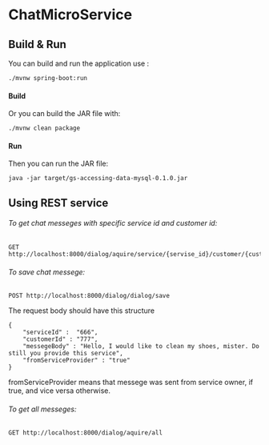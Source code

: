 # ChatMicroService


## Build & Run

You can build and run the application use :
```
./mvnw spring-boot:run 
```
#### Build
Or you can build the JAR file with:

```
./mvnw clean package
```
#### Run
Then you can run the JAR file:
```
java -jar target/gs-accessing-data-mysql-0.1.0.jar
```


## Using REST service

###### To get chat messeges with specific service id and customer id:
```
GET http://localhost:8000/dialog/aquire/service/{servise_id}/customer/{customer_id}
```
###### To save chat messege:
```
POST http://localhost:8000/dialog/dialog/save
```
The request body should have this structure
```
{
	"serviceId" :  "666",
	"customerId" : "777",
  	"messegeBody" : "Hello, I would like to clean my shoes, mister. Do still you provide this service",
	"fromServiceProvider" : "true"
}
```
fromServiceProvider means that messege was sent from service owner, if true, and vice versa otherwise. 

###### To get all messeges:
```
GET http://localhost:8000/dialog/aquire/all
```
